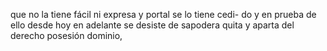 que no la tiene fácil ni expresa y portal se lo tiene cedi- do y en prueba de ello desde hoy en adelante se desiste de sapodera quita y aparta del derecho posesión dominio,
